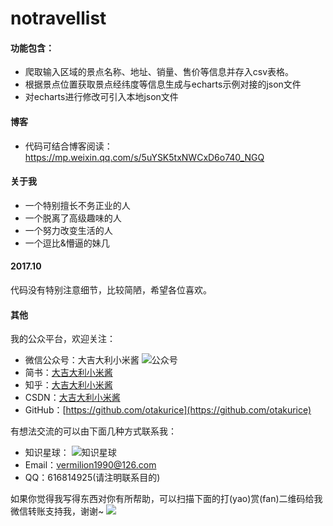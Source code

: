 # notravellist
#### 功能包含：
- 爬取输入区域的景点名称、地址、销量、售价等信息并存入csv表格。
- 根据景点位置获取景点经纬度等信息生成与echarts示例对接的json文件
- 对echarts进行修改可引入本地json文件

#### 博客
- 代码可结合博客阅读：https://mp.weixin.qq.com/s/5uYSK5txNWCxD6o740_NGQ

#### 关于我
- 一个特别擅长不务正业的人
- 一个脱离了高级趣味的人
- 一个努力改变生活的人
- 一个逗比&懵逼的妹几

#### 2017.10
代码没有特别注意细节，比较简陋，希望各位喜欢。

#### 其他

我的公众平台，欢迎关注：
*   微信公众号：大吉大利小米酱
![公众号](https://upload-images.jianshu.io/upload_images/5588611-5c96affae52d5082.jpg?imageMogr2/auto-orient/strip%7CimageView2/2/w/1240)
*   简书：[大吉大利小米酱](https://www.jianshu.com/u/8e45f2f3b6c1)
*   知乎：[大吉大利小米酱](https://www.zhihu.com/people/otakurice/activities)
*   CSDN：[大吉大利小米酱](https://blog.csdn.net/vermilion1990)
*   GitHub：[https://github.com/otakurice](https://github.com/otakurice)

有想法交流的可以由下面几种方式联系我：
*   知识星球：
![知识星球](https://upload-images.jianshu.io/upload_images/5588611-c0e4068f081d8fce.jpg?imageMogr2/auto-orient/strip%7CimageView2/2/w/1240)
*   Email：vermilion1990@126.com
*   QQ：616814925(请注明联系目的)

如果你觉得我写得东西对你有所帮助，可以扫描下面的打(yao)赏(fan)二维码给我微信转账支持我，谢谢~
![](https://upload-images.jianshu.io/upload_images/5588611-d4bd4e040ed0e02c.jpeg?imageMogr2/auto-orient/strip%7CimageView2/2/w/1240)
